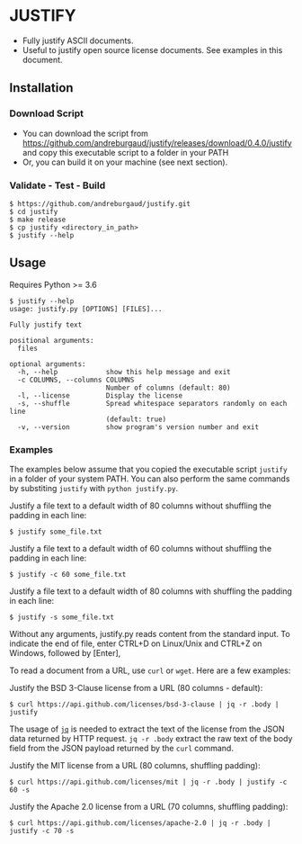 # JUSTIFY

* Fully justify ASCII documents.
* Useful to justify open source license documents. See examples in this document.

## Installation

### Download Script

* You can download the script from https://github.com/andreburgaud/justify/releases/download/0.4.0/justify and copy this executable script to a folder in your PATH
* Or, you can build it on your machine (see next section).

### Validate - Test - Build

```
$ https://github.com/andreburgaud/justify.git
$ cd justify
$ make release
$ cp justify <directory_in_path>
$ justify --help
```

## Usage

Requires Python >= 3.6

```
$ justify --help
usage: justify.py [OPTIONS] [FILES]...

Fully justify text

positional arguments:
  files

optional arguments:
  -h, --help            show this help message and exit
  -c COLUMNS, --columns COLUMNS
                        Number of columns (default: 80)
  -l, --license         Display the license
  -s, --shuffle         Spread whitespace separators randomly on each line
                        (default: true)
  -v, --version         show program's version number and exit
```

### Examples

The examples below assume that you copied the executable script `justify` in a folder of your system PATH. You can also perform the same commands by substiting `justify` with `python justify.py`.

Justify a file text to a default width of 80 columns without shuffling the padding in each line:

```
$ justify some_file.txt
```

Justify a file text to a default width of 60 columns without shuffling the padding in each line:

```
$ justify -c 60 some_file.txt
```

Justify a file text to a default width of 80 columns with shuffling the padding in each line:

```
$ justify -s some_file.txt
```

Without any arguments, justify.py reads content from the standard input. To indicate the end of file, enter CTRL+D on Linux/Unix and CTRL+Z on Windows, followed by [Enter],

To read a document from a URL, use `curl` or `wget`. Here are a few examples:

Justify the BSD 3-Clause license from a URL (80 columns - default):

```
$ curl https://api.github.com/licenses/bsd-3-clause | jq -r .body | justify
```

The usage of [`jq`](https://stedolan.github.io/jq/) is needed to extract the text of the license from the JSON data returned by HTTP request. `jq -r .body` extract the raw text of the body field from the JSON payload returned by the `curl` command.

Justify the MIT license from a URL (80 columns, shuffling padding):

```
$ curl https://api.github.com/licenses/mit | jq -r .body | justify -c 60 -s
```

Justify the Apache 2.0 license from a URL (70 columns, shuffling padding):

```
$ curl https://api.github.com/licenses/apache-2.0 | jq -r .body | justify -c 70 -s
```
